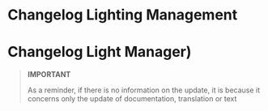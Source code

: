 # Changelog Lighting Management

# Changelog Light Manager)

>**IMPORTANT**
>
>As a reminder, if there is no information on the update, it is because it concerns only the update of documentation, translation or text


